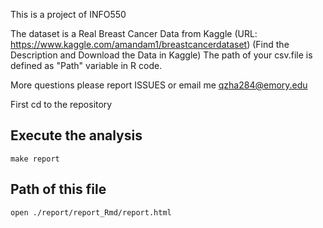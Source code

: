 This is a project of INFO550

The dataset is a Real Breast Cancer Data from Kaggle (URL: https://www.kaggle.com/amandam1/breastcancerdataset) (Find the Description and Download the Data in Kaggle) The path of your csv.file is defined as "Path" variable in R code.

More questions please report ISSUES or email me [qzha284@emory.edu](mailto:qzha284@emory.edu)

First cd to the repository

## Execute the analysis

```
make report
```

## Path of this file

```
open ./report/report_Rmd/report.html
```



